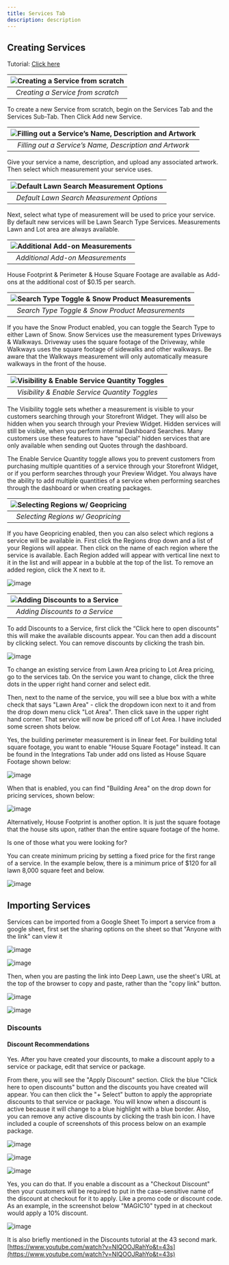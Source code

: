 ```yaml
---
title: Services Tab
description: description
---
```


## Creating Services

Tutorial: [Click here](https://youtu.be/kdgpe0Nb8N8)


| ![Creating a Service from scratch](https://i.imgur.com/Onys6jW.png) | 
|:--:| 
| *Creating a Service from scratch* |

To create a new Service from scratch, begin on the Services Tab and the Services Sub-Tab. Then Click Add new Service. 

| ![Filling out a Service’s Name, Description and Artwork](https://i.imgur.com/bPUNGH6.png) | 
|:--:| 
| *Filling out a Service’s Name, Description and Artwork* |

Give your service a name, description, and upload any associated artwork. Then select which measurement your service uses. 

| ![Default Lawn Search Measurement Options](https://i.imgur.com/6C2IYp0.png) | 
|:--:| 
| *Default Lawn Search Measurement Options* |

Next, select what type of measurement will be used to price your service. By default new services will be Lawn Search Type Services. Measurements Lawn and Lot area are always available. 

| ![Additional Add-on Measurements](https://i.imgur.com/EorHdjX.png) | 
|:--:| 
| *Additional Add-on Measurements* |

House Footprint & Perimeter & House Square Footage are available as Add-ons at the additional cost of $0.15 per search.

| ![Search Type Toggle & Snow Product Measurements](https://i.imgur.com/WfZKbXc.png) | 
|:--:| 
| *Search Type Toggle & Snow Product Measurements* |

If you have the Snow Product enabled, you can toggle the Search Type to either Lawn of Snow. Snow Services use the measurement types Driveways & Walkways. Driveway uses the square footage of the Driveway, while Walkways uses the square footage of sidewalks and other walkways. Be aware that the Walkways measurement will only automatically measure walkways in the front of the house.

| ![Visibility & Enable Service Quantity Toggles](https://i.imgur.com/HzisY76.png) | 
|:--:| 
| *Visibility & Enable Service Quantity Toggles* |

The Visibility toggle sets whether a measurement is visible to your customers searching through your Storefront Widget. They will also be hidden when you search through your Preview Widget. Hidden services will still be visible, when you perform internal Dashboard Searches. Many customers use these features to have “special” hidden services that are only available when sending out Quotes through the dashboard. 



The Enable Service Quantity toggle allows you to prevent customers from purchasing multiple quantities of a service through your Storefront Widget, or if you perform searches through your Preview Widget. You always have the ability to add multiple quantities of a service when performing searches through the dashboard or when creating packages.

| ![Selecting Regions w/ Geopricing](https://i.imgur.com/zoioXUU.png) | 
|:--:| 
| *Selecting Regions w/ Geopricing* |

If you have Geopricing enabled, then you can also select which regions a service will be available in. First click the Regions drop down and a list of your Regions will appear. Then click on the name of each region where the service is available. Each Region added will appear with vertical line next to it in the list and will appear in a bubble at the top of the list. To remove an added region, click the X next to it. 

![image](https://i.imgur.com/6cbeenN.png)

| ![Adding Discounts to a Service](https://i.imgur.com/I9xN3bJ.png) | 
|:--:| 
| *Adding Discounts to a Service* |

To add Discounts to a Service, first click the “Click here to open discounts” this will make the available discounts appear. You can then add a discount by clicking select. You can remove discounts by clicking the trash bin.

![image](https://i.imgur.com/6QfAwOF.png)

To change an existing service from Lawn Area pricing to Lot Area pricing, go to the services tab. On the service you want to change, click the three dots in the upper right hand corner and select edit.

Then, next to the name of the service, you will see a blue box with a white check that says "Lawn Area" - click the dropdown icon next to it and from the drop down menu click "Lot Area". Then click save in the upper right hand corner. That service will now be priced off of Lot Area. I have included some screen shots below.

Yes, the building perimeter measurement is in linear feet. For building total square footage, you want to enable "House Square Footage" instead. It can be found in the Integrations Tab under add ons listed as House Square Footage shown below:


![image](https://i.imgur.com/TSJvXSg.png)

When that is enabled, you can find "Building Area" on the drop down for pricing services, shown below:

![image](https://i.imgur.com/CJQf5Pz.png)

Alternatively, House Footprint is another option. It is just the square footage that the house sits upon, rather than the entire square footage of the home.

Is one of those what you were looking for? 

You can create minimum pricing by setting a fixed price for the first range of a service. In the example below, there is a minimum price of $120 for all lawn 8,000 square feet and below.


![image](https://i.imgur.com/l2QW4wr.png)

## Importing Services

Services can be imported from a Google Sheet
To import a service from a google sheet, first set the sharing options on the sheet so that "Anyone with the link" can view it


![image](https://i.imgur.com/fA9OgL3.png)

![image](https://i.imgur.com/yldLiai.png)

Then, when you are pasting the link into Deep Lawn, use the sheet's URL at the top of the browser to copy and paste, rather than the "copy link" button.

![image](https://i.imgur.com/oYjCNju.png)

![image](https://i.imgur.com/rCYKLJD.png)


### Discounts

#### Discount Recommendations

Yes. After you have created your discounts, to make a discount apply to a service or package, edit that service or package.


From there, you will see the "Apply Discount" section. Click the blue "Click here to open discounts" button and the discounts you have created will appear. You can then click the "+ Select" button to apply the appropriate discounts to that service or package. You will know when a discount is active because it will change to a blue highlight with a blue border. Also, you can remove any active discounts by clicking the trash bin icon. I have included a couple of screenshots of this process below on an example package.

![image](https://i.imgur.com/bPNJ8UO.png)

![image](https://i.imgur.com/S9Y74kF.png)

![image](https://i.imgur.com/yU802nL.png)

Yes, you can do that. If you enable a discount as a "Checkout Discount" then your customers will be required to put in the case-sensitive name of the discount at checkout for it to apply. Like a promo code or discount code. As an example, in the screenshot below "MAGIC10" typed in at checkout would apply a 10% discount.

![image](https://i.imgur.com/ruGl5Sn.png)

It is also briefly mentioned in the Discounts tutorial at the 43 second mark.
[https://www.youtube.com/watch?v=NlQOOJRahYo&t=43s](https://www.youtube.com/watch?v=NlQOOJRahYo&t=43s)
